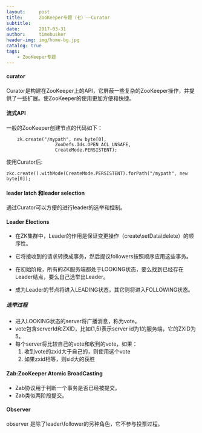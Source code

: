 ```yaml
---
layout:     post
title:      ZooKeeper专题（七）——Curator
subtitle:   
date:       2017-03-31
author:     timebusker
header-img: img/home-bg.jpg
catalog: true
tags:
    - ZooKeeper专题
---  
```


#### curator
Curator是构建在ZooKeeper上的API，它屏蔽一些复杂的ZooKeeper操作，并提供了一些扩展。使ZooKeeper的使用更加方便和快捷。

#### 流式API
一般的ZooKeeper创建节点的代码如下：    

```  
	zk.create("/mypath", new byte[0],
	              ZooDefs.Ids.OPEN_ACL_UNSAFE,
	              CreateMode.PERSISTENT);
```  	              
使用Curator后:    

``` 
zkc.create().withMode(CreateMode.PERSISTENT).forPath("/mypath", new byte[0]);
```   

#### leader latch 和leader selection
通过Curator可以方便的进行leader的选举和控制。
#### Leader Elections
- 在ZK集群中，Leader的作用是保证变更操作（create\setData\delete）的顺序性。
- 它将接收到的请求转换成事务，然后提议followers按照顺序应用这些事务。
- 在初始阶段，所有的ZK服务端都处于LOOKING状态，要么找到已经存在Leader结点，要么自己选举出Leader。

- 成为Leader的节点将进入LEADING状态，其它则将进入FOLLOWING状态。

##### 选举过程
- 进入LOOKING状态的server将广播消息，称为vote。	 
- vote包含serverId和ZXID，比如(1,5)表示server id为1的服务端，它的ZXID为5。
- 每个server将比较自己的vote和收到的vote，如果：
     1.	收到vote的zxid大于自己的，则使用这个vote
     2.	如果zxid相等，则sid大的获胜
#### Zab:ZooKeeper Atomic BroadCasting
- Zab协议用于判断一个事务是否已经被提交。   
- Zab类似两阶段提交。
#### Observer
observer 是除了leader\follower的另种角色，它不参与投票过程。       
